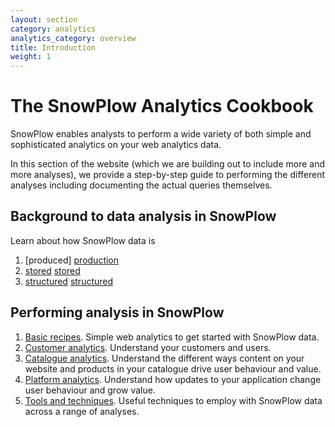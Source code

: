 ```yaml
---
layout: section
category: analytics
analytics_category: overview
title: Introduction
weight: 1
---
```


# The SnowPlow Analytics Cookbook

SnowPlow enables analysts to perform a wide variety of both simple and sophisticated analytics on your web analytics data.

In this section of the website (which we are building out to include more and more analyses), we provide a step-by-step guide to performing the different analyses including documenting the actual queries themselves.

## Background to data analysis in SnowPlow
Learn about how SnowPlow data is

1. [produced] [production]
2. [stored] [stored]
3. [structured] [structured]

## Performing analysis in SnowPlow

1. [Basic recipes][basic-recipes]. Simple web analytics to get started with SnowPlow data.
2. [Customer analytics][customer-analytics]. Understand your customers and users. 
3. [Catalogue analytics][catalogue-analytics]. Understand the different ways content on your website and products in your catalogue drive user behaviour and value. 
4. [Platform analytics][platform-analytics]. Understand how updates to your application change user behaviour and grow value.
5. [Tools and techniques][tools-and-techniques]. Useful techniques to employ with SnowPlow data across a range of analyses.

[production]: snowplow-data-production.html
[stored]: snowplow-data-storage.html
[structured]: snowplow-table-structure.html
[basic-recipes]: basic-recipes.html
[customer-analytics]: customer-analytics/overview.html
[platform-analytics]: platform-analytics/overview.html
[catalogue-analytics]: catalogue-analytics/overview.html
[tools-and-techniques]: tools-and-techniques/overview.html